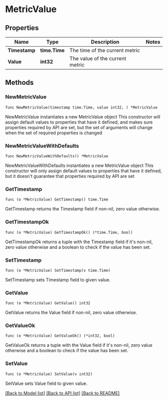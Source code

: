 # MetricValue

## Properties

Name | Type | Description | Notes
------------ | ------------- | ------------- | -------------
**Timestamp** | **time.Time** | The time of the current metric | 
**Value** | **int32** | The value of the current metric | 

## Methods

### NewMetricValue

`func NewMetricValue(timestamp time.Time, value int32, ) *MetricValue`

NewMetricValue instantiates a new MetricValue object
This constructor will assign default values to properties that have it defined,
and makes sure properties required by API are set, but the set of arguments
will change when the set of required properties is changed

### NewMetricValueWithDefaults

`func NewMetricValueWithDefaults() *MetricValue`

NewMetricValueWithDefaults instantiates a new MetricValue object
This constructor will only assign default values to properties that have it defined,
but it doesn't guarantee that properties required by API are set

### GetTimestamp

`func (o *MetricValue) GetTimestamp() time.Time`

GetTimestamp returns the Timestamp field if non-nil, zero value otherwise.

### GetTimestampOk

`func (o *MetricValue) GetTimestampOk() (*time.Time, bool)`

GetTimestampOk returns a tuple with the Timestamp field if it's non-nil, zero value otherwise
and a boolean to check if the value has been set.

### SetTimestamp

`func (o *MetricValue) SetTimestamp(v time.Time)`

SetTimestamp sets Timestamp field to given value.


### GetValue

`func (o *MetricValue) GetValue() int32`

GetValue returns the Value field if non-nil, zero value otherwise.

### GetValueOk

`func (o *MetricValue) GetValueOk() (*int32, bool)`

GetValueOk returns a tuple with the Value field if it's non-nil, zero value otherwise
and a boolean to check if the value has been set.

### SetValue

`func (o *MetricValue) SetValue(v int32)`

SetValue sets Value field to given value.



[[Back to Model list]](../README.md#documentation-for-models) [[Back to API list]](../README.md#documentation-for-api-endpoints) [[Back to README]](../README.md)


